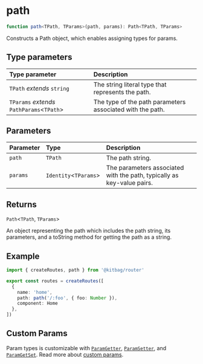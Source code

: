 # path

```ts
function path<TPath, TParams>(path, params): Path<TPath, TParams>
```

Constructs a Path object, which enables assigning types for params.

## Type parameters

| Type parameter | Description |
| :------ | :------ |
| `TPath` *extends* `string` | The string literal type that represents the path. |
| `TParams` *extends* `PathParams`\<`TPath`\> | The type of the path parameters associated with the path. |

## Parameters

| Parameter | Type | Description |
| :------ | :------ | :------ |
| `path` | `TPath` | The path string. |
| `params` | `Identity`\<`TParams`\> | The parameters associated with the path, typically as key-value pairs. |

## Returns

`Path`\<`TPath`, `TParams`\>

An object representing the path which includes the path string, its parameters,
         and a toString method for getting the path as a string.

## Example

```ts
import { createRoutes, path } from '@kitbag/router'

export const routes = createRoutes([
  {
    name: 'home',
    path: path('/:foo', { foo: Number }),
    component: Home
  },
])
```

## Custom Params

Param types is customizable with [`ParamGetter`](/api/types/ParamGetter), [`ParamSetter`](/api/types/ParamSetter), and [`ParamGetSet`](/api/types/ParamGetSet). Read more about [custom params](/core-concepts/path-params#custom-param).
